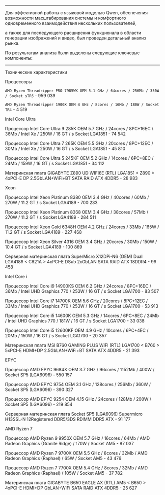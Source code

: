 ***
Для эффективной работы с языковой моделью Qwen, обеспечения возможности масштабирования системы и комфортного одновременного взаимодействия нескольких пользователей, 

а также для последующего расширения функционала в области генерации изображений и видео, был проведен детальный анализ рынка.

По результатам анализа были выделены следующие ключевые компоненты:

***




Технические характеристики

Процессоры

`AMD Ryzen Threadripper PRO 7985WX OEM 5.1 GHz / 64cores / 256Mb / 350W / Socket sTR5` - 959 039

`AMD Ryzen Threadripper 1900X OEM 4 GHz / 8cores / 16Mb / 180W / Socket TR4` - 4 519



Intel Core Ultra

Процессор Intel Core Ultra 9 285K OEM 5.7 GHz / 24cores / 8PC+16EC / 36Mb / Intel Xe / 250W / 16 GT / s Socket LGA1851 - 74 542

Процессор Intel Core Ultra 7 265K OEM 5.5 GHz / 20cores / 8PC+12EC / 30Mb / Intel Xe / 250W / 16 GT / s Socket LGA1851 - 45 810

Процессор Intel Core Ultra 5 245KF OEM 5.2 GHz / 14cores / 6PC+8EC / 24Mb / 159W / 16 GT / s Socket LGA1851 - 34 112

Материнская плата GIGABYTE Z890 UD WIFI6E (RTL) LGA1851 < Z890 > 4xPCI-E DP 2.5GbLAN+WiFi+BT SATA RAID ATX 4DDR5 - 28 983 


Xeon 

Процессор Intel Xeon Platinum 8380 OEM 3.4 GHz / 40cores / 60Mb / 270W / 11.2 GT / s Socket LGA4189 - 700 233

Процессор Intel Xeon Platinum 8368 OEM 3.4 GHz / 38cores / 57Mb / 270W / 11.2 GT / s Socket LGA4189 - 284 511

Процессор Intel Xeon Gold 6348H OEM 4.2 GHz / 24cores / 33Mb / 165W / 11.2 GT / s Socket LGA4189 - 227 468

Процессор Intel Xeon Silver 4316 OEM 3.4 GHz / 20cores / 30Mb / 150W / 10.4 GT / s Socket LGA4189 - 100 869

Серверная материнская плата SuperMicro X12DPi-N6 (OEM) Dual LGA4189 < C621A > 4xPCI-E DSub 2xGbLAN SATA RAID ATX 18DDR4 - 99 458

Intel Core i

Процессор Intel Core i9 14900KS OEM 6.2 GHz / 24cores / 8PC+16EC / 36Mb / Intel UHD Graphics 770 / 253W / 16 GT / s Socket LGA1700 - 83 507

Процессор Intel Core i7 14700K OEM 5.6 GHz / 20cores / 8PC+12EC / 33Mb / Intel UHD Graphics 770 / 253W / 16 GT / s Socket LGA1700 - 53 913

Процессор Intel Core i5 14600K OEM 5.3 GHz / 14cores / 6PC+8EC / 24Mb / Intel UHD Graphics 770 / 181W / 16 GT / s Socket LGA1700 - 33 038

Процессор Intel Core i5 12600KF OEM 4.9 GHz / 10cores / 6PC+4EC / 20Mb / 150W / 16 GT / s Socket LGA1700 - 20 357

Материнская плата MSI B760 GAMING PLUS WIFI (RTL) LGA1700 < B760 > 5xPCI-E HDMI+DP 2.5GbLAN+WiFi+BT SATA ATX 4DDR5 - 21 393


EPYC 

Процессор AMD EPYC 9684X OEM 3.7 GHz / 96cores / 1152Mb / 400W / Socket SP5 (LGA6096) - 550 157

Процессор AMD EPYC 9754 OEM 3.1 GHz / 128cores / 256Mb / 360W / Socket SP5 (LGA6096) - 390 327

Процессор AMD EPYC 9254 OEM 4.15 GHz / 24cores / 128Mb / 200W / Socket SP5 (LGA6096) - 219 854

Серверная материнская плата Socket SP5 (LGA6096) Supermicro H13SSL-N 12Registered DDR5/3DS RDIMM DDR5 ATX - 91 177


AMD Ryzen 7 

Процессор AMD Ryzen 9 9950X OEM 5.7 GHz / 16cores / 64Mb / AMD Radeon Graphics (Granite Ridge) / 170W / Socket AM5 - 87 037


Процессор AMD Ryzen 7 9700X OEM 5.5 GHz / 8cores / 32Mb / AMD Radeon Graphics (Raphael) / 65W / Socket AM5 - 43 476


Процессор AMD Ryzen 7 7700X OEM 5.4 GHz / 8cores / 32Mb / AMD Radeon Graphics (Raphael) / 105W / Socket AM5 - 37 782

Материнская плата GIGABYTE B650 EAGLE AX (RTL) AM5 < B650 > 4xPCI-E HDMI+DP GbLAN+WiFi SATA RAID ATX 4DDR5 - 25 627
